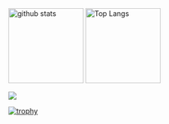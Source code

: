 <img alt="github stats" height="150px" src="https://github-readme-stats.vercel.app/api?username=haradesu0&count_private=true&show_icons=true&show_icons=true&theme=tokyonight" />

<img alt="Top Langs" height="150px" src="https://github-readme-stats.vercel.app/api/top-langs/?username=haradesu0&layout=compact&count_private=true&show_icons=true&theme=tokyonight" />

![](https://github-profile-summary-cards.vercel.app/api/cards/profile-details?username=haradesu0&theme=2077)

[![trophy](https://github-profile-trophy.vercel.app/?username=haradesu0&theme=onedark)](https://github-profile-trophy.vercel.app/?username=haradesu0&theme=tokyonight)
